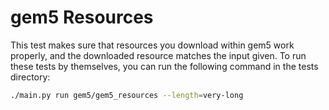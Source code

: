 # gem5 Resources

This test makes sure that resources you download within gem5 work properly, and the downloaded resource matches the input given.
To run these tests by themselves, you can run the following command in the tests directory:

```bash
./main.py run gem5/gem5_resources --length=very-long
```
